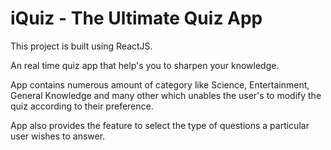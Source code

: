 # iQuiz - The Ultimate Quiz App

This project is built using ReactJS.

An real time quiz app that help's you to sharpen your knowledge.

App contains numerous amount of category like Science, Entertainment, General Knowledge and many other which unables the user's to modify the quiz according to their preference.

App also provides the feature to select the type of questions a particular user wishes to answer.
